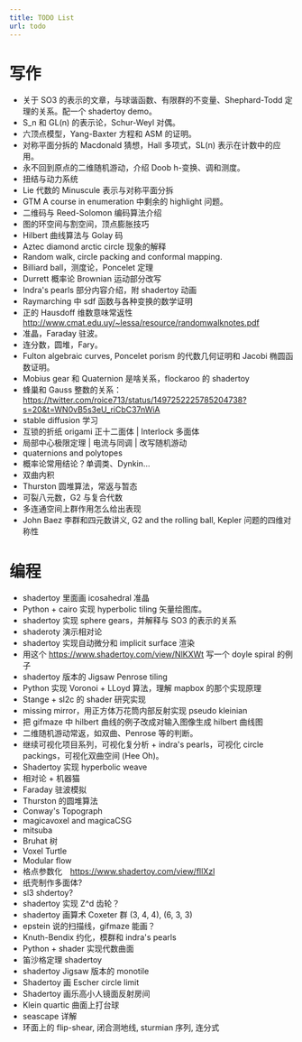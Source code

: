 ```yaml
---
title: TODO List
url: todo
---
```


# 写作

- 关于 SO3 的表示的文章，与球谐函数、有限群的不变量、Shephard-Todd 定理的关系。配一个 shadertoy demo。
- S_n 和 GL(n) 的表示论，Schur-Weyl 对偶。
- 六顶点模型，Yang-Baxter 方程和 ASM 的证明。
- 对称平面分拆的 Macdonald 猜想，Hall 多项式，SL(n) 表示在计数中的应用。
- 永不回到原点的二维随机游动，介绍 Doob h-变换、调和测度。
- 扭结与动力系统
- Lie 代数的 Minuscule 表示与对称平面分拆
- GTM A course in enumeration 中剩余的 highlight 问题。
- 二维码与 Reed-Solomon 编码算法介绍
- 图的环空间与割空间，顶点膨胀技巧
- Hilbert 曲线算法与 Golay 码
- Aztec diamond arctic circle 现象的解释
- Random walk, circle packing and conformal mapping.
- Billiard ball，测度论，Poncelet 定理
- Durrett 概率论 Brownian 运动部分改写
- Indra's pearls 部分内容介绍，附 shadertoy 动画
- Raymarching 中 sdf 函数与各种变换的数学证明
- 正的 Hausdoff 维数意味常返性 http://www.cmat.edu.uy/~lessa/resource/randomwalknotes.pdf
- 准晶，Faraday 驻波。
- 连分数，圆堆，Fary。
- Fulton algebraic curves, Poncelet porism 的代数几何证明和 Jacobi 椭圆函数证明。
- Mobius gear 和 Quaternion 是啥关系，flockaroo 的 shadertoy
- 蜂巢和 Gauss 整数的关系：https://twitter.com/roice713/status/1497252225785204738?s=20&t=WN0vB5s3eU_riCbC37nWiA
- stable diffusion 学习
- 互锁的折纸 origami 正十二面体 | Interlock 多面体
- 局部中心极限定理 | 电流与同调 | 改写随机游动
- quaternions and polytopes
- 概率论常用结论？单调类、Dynkin...
- 双曲内积
- Thurston 圆堆算法，常返与暂态
- 可裂八元数，G2 与复合代数
- 多连通空间上群作用怎么给出表现
- John Baez 李群和四元数讲义, G2 and the rolling ball, Kepler 问题的四维对称性

# 编程

- shadertoy 里面画 icosahedral 准晶
- Python + cairo 实现 hyperbolic tiling 矢量绘图库。
- shadertoy 实现 sphere gears，并解释与 SO3 的表示的关系
- shaderoty 演示相对论
- shadertoy 实现自动微分和 implicit surface 渲染
- 用这个 https://www.shadertoy.com/view/NlKXWt 写一个 doyle spiral 的例子
- shadertoy 版本的 Jigsaw Penrose tiling
- Python 实现 Voronoi + LLoyd 算法，理解 mapbox 的那个实现原理
- Stange + sl2c 的 shader 研究实现
- missing mirror，用正方体万花筒内部反射实现 pseudo kleinian
- 把 gifmaze 中 hilbert 曲线的例子改成对输入图像生成 hilbert 曲线图
- 二维随机游动常返，如双曲、Penrose 等的判断。
- 继续可视化项目系列，可视化复分析 + indra's pearls，可视化 circle packings，可视化双曲空间 (Hee Oh)。
- Shadertoy 实现 hyperbolic weave
- 相对论 + 机器猫
- Faraday 驻波模拟
- Thurston 的圆堆算法
- Conway's Topograph
- magicavoxel and magicaCSG
- mitsuba
- Bruhat 树
- Voxel Turtle
- Modular flow
- 格点参数化　https://www.shadertoy.com/view/fllXzl
- 纸壳制作多面体?
- sl3 shdertoy?
- shadertoy 实现 Z^d 齿轮？
- shadertoy 画算术 Coxeter 群 (3, 4, 4), (6, 3, 3)
- epstein 说的扫描线，gifmaze 能画？
- Knuth-Bendix 约化，模群和 indra's pearls
- Python + shader 实现代数曲面
- 笛沙格定理 shadertoy
- shadertoy Jigsaw 版本的 monotile
- Shadertoy 画 Escher circle limit
- Shadertoy 画乐高小人镜面反射房间
- Klein quartic 曲面上打台球
- seascape 详解
- 环面上的 flip-shear, 闭合测地线, sturmian 序列, 连分式